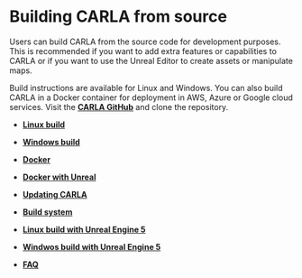 # Building CARLA from source

Users can build CARLA from the source code for development purposes. This is recommended if you want to add extra features or capabilities to CARLA or if you want to use the Unreal Editor to create assets or manipulate maps. 

Build instructions are available for Linux and Windows. You can also build CARLA in a Docker container for deployment in AWS, Azure or Google cloud services. Visit the [__CARLA GitHub__](https://github.com/carla-simulator/carla) and clone the repository. 

* [__Linux build__](build_linux.md)  
* [__Windows build__](build_windows.md)
* [__Docker__](build_docker.md)
* [__Docker with Unreal__](build_docker_unreal.md)  
* [__Updating CARLA__](build_update.md)  
* [__Build system__](build_system.md)   

* [__Linux build with Unreal Engine 5__](build_linux_ue5.md)
* [__Windwos build with Unreal Engine 5__](build_linux_ue5.md)

* [__FAQ__](build_faq.md)  
 
